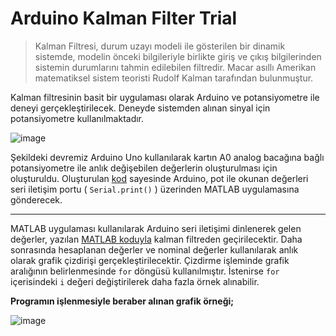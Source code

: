# Arduino Kalman Filter Trial  		 	 	 	 	 	
>Kalman Filtresi, durum uzayı modeli ile gösterilen bir dinamik sistemde, modelin önceki bilgileriyle birlikte giriş ve çıkış bilgilerinden sistemin durumlarını tahmin edilebilen filtredir. Macar asıllı Amerikan matematiksel sistem teoristi Rudolf Kalman tarafından bulunmuştur.

Kalman filtresinin basit bir uygulaması olarak Arduino ve potansiyometre ile deneyi gerçekleştirilecek. Deneyde sistemden alınan sinyal için potansiyometre kullanılmaktadır.

![image](https://user-images.githubusercontent.com/43043692/128352265-a3aeb179-a977-4ec0-b4cd-d0494c091b68.png)

Şekildeki devremiz Arduino Uno kullanılarak kartın A0 analog bacağına bağlı potansiyometre ile anlık değişebilen değerlerin oluşturulması için oluşturuldu.
Oluşturulan [kod](uno-pot-control.ino) sayesinde Arduino, pot ile okunan değerleri seri iletişim portu ( `Serial.print()` ) üzerinden MATLAB uygulamasına gönderecek.

---------------------------------------

MATLAB uygulaması kullanılarak Arduino seri iletişimi dinlenerek gelen değerler, yazılan [MATLAB koduyla](kalman-matlab.m) kalman filtreden geçirilecektir. Daha sonrasında hesaplanan değerler ve nominal değerler kullanılarak anlık olarak grafik çizdirişi gerçekleştirilecektir.
Çizdirme işleminde grafik aralığının belirlenmesinde `for` döngüsü kullanılmıştır. İstenirse `for` içerisindeki `i` değeri değiştirilerek daha fazla örnek alınabilir.

__Programın işlenmesiyle beraber alınan grafik örneği;__

![image](https://user-images.githubusercontent.com/43043692/128352373-09dd34cd-87e0-4c2b-b283-29f6920ed6c7.png)
